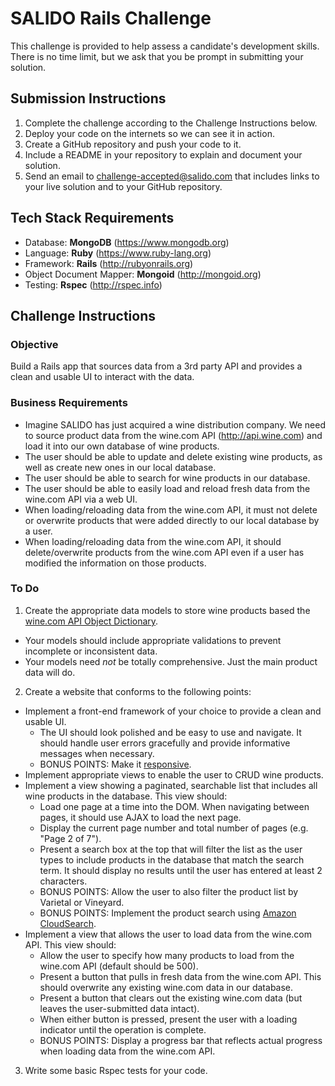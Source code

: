# SALIDO Rails Challenge

This challenge is provided to help assess a candidate's development skills. There is no time limit, but we ask that you be prompt in submitting your solution.

## Submission Instructions

1. Complete the challenge according to the Challenge Instructions below.
1. Deploy your code on the internets so we can see it in action.
1. Create a GitHub repository and push your code to it.
1. Include a README in your repository to explain and document your solution.
1. Send an email to challenge-accepted@salido.com that includes links to your live solution and to your GitHub repository.

## Tech Stack Requirements

* Database: **MongoDB** (https://www.mongodb.org)
* Language: **Ruby** (https://www.ruby-lang.org)
* Framework: **Rails** (http://rubyonrails.org)
* Object Document Mapper: **Mongoid** (http://mongoid.org)
* Testing: **Rspec** (http://rspec.info)

## Challenge Instructions

### Objective
Build a Rails app that sources data from a 3rd party API and provides a clean and usable UI to interact with the data.

### Business Requirements

* Imagine SALIDO has just acquired a wine distribution company. We need to source product data from the wine.com API (http://api.wine.com) and load it into our own database of wine products.
* The user should be able to update and delete existing wine products, as well as create new ones in our local database.
* The user should be able to search for wine products in our database.
* The user should be able to easily load and reload fresh data from the wine.com API via a web UI.
* When loading/reloading data from the wine.com API, it must not delete or overwrite products that were added directly to our local database by a user.
* When loading/reloading data from the wine.com API, it should delete/overwrite products from the wine.com API even if a user has modified the information on those products.

### To Do

1. Create the appropriate data models to store wine products based the [wine.com API Object Dictionary](https://api.wine.com/wiki/api-object-dictionary).
  * Your models should include appropriate validations to prevent incomplete or inconsistent data.
  * Your models need *not* be totally comprehensive. Just the main product data will do.
2. Create a website that conforms to the following points:
  * Implement a front-end framework of your choice to provide a clean and usable UI.
    * The UI should look polished and be easy to use and navigate. It should handle user errors gracefully and provide informative messages when necessary.
    * BONUS POINTS: Make it [responsive](https://en.wikipedia.org/wiki/Responsive_web_design).
  * Implement appropriate views to enable the user to CRUD wine products.
  * Implement a view showing a paginated, searchable list that includes all wine products in the database. This view should:
    * Load one page at a time into the DOM. When navigating between pages, it should use AJAX to load the next page.
    * Display the current page number and total number of pages (e.g. "Page 2 of 7").
    * Present a search box at the top that will filter the list as the user types to include products in the database that match the search term. It should display no results until the user has entered at least 2 characters.
    * BONUS POINTS: Allow the user to also filter the product list by Varietal or Vineyard.
    * BONUS POINTS: Implement the product search using [Amazon CloudSearch](https://aws.amazon.com/cloudsearch).
  * Implement a view that allows the user to load data from the wine.com API. This view should:
    * Allow the user to specify how many products to load from the wine.com API (default should be 500).
    * Present a button that pulls in fresh data from the wine.com API. This should overwrite any existing wine.com data in our database.
    * Present a button that clears out the existing wine.com data (but leaves the user-submitted data intact).
    * When either button is pressed, present the user with a loading indicator until the operation is complete.
    * BONUS POINTS: Display a progress bar that reflects actual progress when loading data from the wine.com API.
3. Write some basic Rspec tests for your code.
